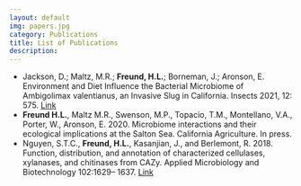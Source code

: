 ```yaml
---
layout: default
img: papers.jpg
category: Publications
title: List of Publications
description:
---
```

* Jackson, D.; Maltz, M.R.; **Freund, H.L.**; Borneman, J.; Aronson, E. Environment and Diet Influence the Bacterial
Microbiome of Ambigolimax valentianus, an Invasive Slug in California. Insects 2021, 12: 575. [Link](https://pubmed.ncbi.nlm.nih.gov/34201881/)
* **Freund H.L.**, Maltz M.R., Swenson, M.P., Topacio, T.M., Montellano, V.A., Porter, W., Aronson, E. 2020. Microbiome
interactions and their ecological implications at the Salton Sea. California Agriculture. In press.
* Nguyen, S.T.C., **Freund, H.L.**, Kasanjian, J., and Berlemont, R. 2018. Function, distribution, and annotation of characterized cellulases, xylanases, and chitinases from CAZy. Applied Microbiology and Biotechnology 102:1629– 1637. [Link](https://pubmed.ncbi.nlm.nih.gov/29359269/)
